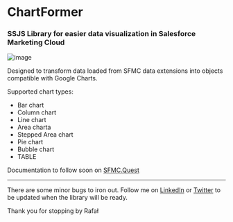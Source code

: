 # ChartFormer
### SSJS Library for easier data visualization in Salesforce Marketing Cloud


![image](https://user-images.githubusercontent.com/20286791/182715717-b0a81835-acf0-4e6f-87d6-71c11f4b04c0.png)

Designed to transform data loaded from SFMC data extensions into objects compatible with Google Charts.

Supported chart types:
- Bar chart
- Column chart
- Line chart
- Area charta
- Stepped Area chart
- Pie chart
- Bubble chart
- TABLE

Documentation to follow soon on [SFMC.Quest](https://sfmc.quest)

---

There are some minor bugs to iron out. Follow me on [LinkedIn](https://www.linkedin.com/in/rafal-wolsztyniak/) or [Twitter](https://twitter.com/HelloRafal) to be updated when the library will be ready.

Thank you for stopping by
Rafał
